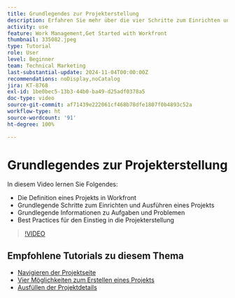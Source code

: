 ```yaml
---
title: Grundlegendes zur Projekterstellung
description: Erfahren Sie mehr über die vier Schritte zum Einrichten und Ausführen eines Projekts, die Definition eines Projekts und die drei häufigsten Methoden zum Erstellen eines Projekts.
activity: use
feature: Work Management,Get Started with Workfront
thumbnail: 335082.jpeg
type: Tutorial
role: User
level: Beginner
team: Technical Marketing
last-substantial-update: 2024-11-04T00:00:00Z
recommendations: noDisplay,noCatalog
jira: KT-8768
exl-id: 1be0bec5-13b3-44b0-ba49-d25adf0378a5
doc-type: video
source-git-commit: af71439e222061cf468b78dfe1807f0b4893c52a
workflow-type: ht
source-wordcount: '91'
ht-degree: 100%

---
```


# Grundlegendes zur Projekterstellung

In diesem Video lernen Sie Folgendes:

* Die Definition eines Projekts in Workfront
* Grundlegende Schritte zum Einrichten und Ausführen eines Projekts
* Grundlegende Informationen zu Aufgaben und Problemen
* Best Practices für den Einstieg in die Projekterstellung

>[!VIDEO](https://video.tv.adobe.com/v/335082/?quality=12&learn=on)

## Empfohlene Tutorials zu diesem Thema

* [Navigieren der Projektseite](/help/manage-work/projects/navigate-the-project-page.md)
* [Vier Möglichkeiten zum Erstellen eines Projekts](/help/manage-work/projects/understand-other-ways-to-create-projects.md)
* [Ausfüllen der Projektdetails](/help/manage-work/projects/fill-in-the-project-details.md)

